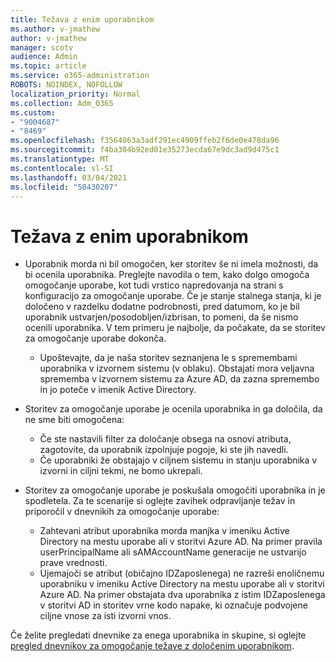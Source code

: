 ```yaml
---
title: Težava z enim uporabnikom
ms.author: v-jmathew
author: v-jmathew
manager: scotv
audience: Admin
ms.topic: article
ms.service: o365-administration
ROBOTS: NOINDEX, NOFOLLOW
localization_priority: Normal
ms.collection: Adm_O365
ms.custom:
- "9004687"
- "8469"
ms.openlocfilehash: f3564063a3adf291ec4909ffeb2f6de0e478da96
ms.sourcegitcommit: f4ba304b92ed01e35273ecda67e9dc3ad9d475c1
ms.translationtype: MT
ms.contentlocale: sl-SI
ms.lasthandoff: 03/04/2021
ms.locfileid: "50430207"
---
```

# <a name="problem-with-single-user"></a>Težava z enim uporabnikom

- Uporabnik morda ni bil omogočen, ker storitev še ni imela možnosti, da bi ocenila uporabnika. Preglejte navodila o tem, kako dolgo omogoča omogočanje uporabe, kot tudi vrstico napredovanja na strani s konfiguracijo za omogočanje uporabe. Če je stanje stalnega stanja, ki je določeno v razdelku dodatne podrobnosti, pred datumom, ko je bil uporabnik ustvarjen/posodobljen/izbrisan, to pomeni, da še nismo ocenili uporabnika. V tem primeru je najbolje, da počakate, da se storitev za omogočanje uporabe dokonča.

  - Upoštevajte, da je naša storitev seznanjena le s spremembami uporabnika v izvornem sistemu (v oblaku). Obstajati mora veljavna sprememba v izvornem sistemu za Azure AD, da zazna spremembo in jo poteče v imenik Active Directory.
- Storitev za omogočanje uporabe je ocenila uporabnika in ga določila, da ne sme biti omogočena:
  - Če ste nastavili filter za določanje obsega na osnovi atributa, zagotovite, da uporabnik izpolnjuje pogoje, ki ste jih navedli.
  - Če uporabniki že obstajajo v ciljnem sistemu in stanju uporabnika v izvorni in ciljni tekmi, ne bomo ukrepali.
- Storitev za omogočanje uporabe je poskušala omogočiti uporabnika in je spodletela. Za te scenarije si oglejte zavihek odpravljanje težav in priporočil v dnevnikih za omogočanje uporabe:
  - Zahtevani atribut uporabnika morda manjka v imeniku Active Directory na mestu uporabe ali v storitvi Azure AD. Na primer pravila userPrincipalName ali sAMAccountName generacije ne ustvarijo prave vrednosti.
  - Ujemajoči se atribut (običajno IDZaposlenega) ne razreši enoličnemu uporabniku v imeniku Active Directory na mestu uporabe ali v storitvi Azure AD. Na primer obstajata dva uporabnika z istim IDZaposlenega v storitvi AD in storitev vrne kodo napake, ki označuje podvojene ciljne vnose za isti izvorni vnos.

Če želite pregledati dnevnike za enega uporabnika in skupine, si oglejte [pregled dnevnikov za omogočanje težave z določenim uporabnikom](https://docs.microsoft.com/azure/active-directory/reports-monitoring/concept-provisioning-logs).
